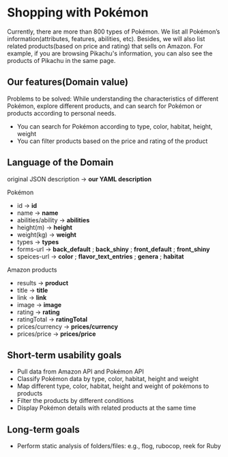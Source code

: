 # Shopping with Pokémon
Currently, there are more than 800 types of Pokémon.
We list all Pokémon’s information(attributes, features, abilities, etc). Besides, we will also list related products(based on price and rating) that sells on Amazon. For example, if you are browsing Pikachu's information, you can also see the products of Pikachu in the same page.
## Our features(Domain value)
Problems to be solved:
While understanding the characteristics of different Pokémon, explore different products, and can search for Pokémon or products according to personal needs.
- You can search for Pokémon according to type, color, habitat, height, weight
- You can filter products based on the price and rating of the product
## Language of the Domain
original JSON description -> **our YAML description**

Pokémon
- id -> **id**
- name -> **name**
- abilities/ability -> **abilities**
- height(m) -> **height**
- weight(kg) -> **weight**
- types -> **types**
- forms-url -> **back_default** ; **back_shiny** ; **front_default** ; **front_shiny**
- speices-url -> **color** ; **flavor_text_entries** ; **genera** ; **habitat**

Amazon products
- results -> **product<index>**
- title -> **title**
- link -> **link**
- image -> **image**
- rating -> **rating**
- ratingTotal -> **ratingTotal**
- prices/currency -> **prices/currency**
- prices/price -> **prices/price**

## Short-term usability goals
- Pull data from Amazon API and Pokémon API
- Classify Pokémon data by type, color, habitat, height and weight
- Map different type, color, habitat, height and weight of pokémons to products
- Filter the products by different conditions
- Display Pokémon details with related products at the same time

## Long-term goals
- Perform static analysis of folders/files: e.g., flog, rubocop, reek for Ruby